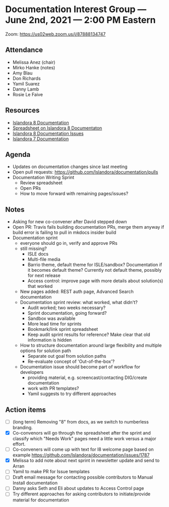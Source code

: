 # Documentation Interest Group — June 2nd, 2021 — 2:00 PM Eastern

Zoom:  https://us02web.zoom.us/j/87888134747

## Attendance
* Melissa Anez (chair)
* Mirko Hanke (notes)
* Amy Blau
* Don Richards
* Yamil Suarez
* Danny Lamb
* Rosie Le Faive
  
## Resources
* [Islandora 8 Documentation](https://islandora.github.io/documentation/)
* [Spreadsheet on Islandora 8 Documentaton](https://docs.google.com/spreadsheets/d/1E-kRw9xE60CKK0qL1-phzeVKjEZu3qBKZ9d3LH1hDEE/edit?usp=sharing)
* [Islandora 8 Documentation Issues](https://github.com/Islandora/documentation/labels/documentation)
* [Islandora 7 Documentation](https://wiki.lyrasis.org/display/ISLANDORA/Start)

## Agenda
* Updates on documentation changes since last meeting
* Open pull requests: https://github.com/Islandora/documentation/pulls
* Documentation Writing Sprint
  * Review spreadsheet
  * Open PRs
  * How to move forward with remaining pages/issues?

## Notes
* Asking for new co-convener after David stepped down
* Open PR: Travis fails building documentation PRs, merge them anyway if build error is failing to pull in mkdocs insider build
* Documentation sprint 
  * everyone should go in, verify and approve PRs
  * still missing? 
    * ISLE docs
    * Multi-file media
    * Barrio theme, default theme for ISLE/sandbox? Documentation if it becomes default theme? Currently not default theme, possibly for next release
    * Access control: improve page with more details about solution(s) that worked
  * New pages added: REST auth page, Advanced Search documentation
  * Documentation sprint review: what worked, what didn't?
    * Audit worked; two weeks necessary? 
    * Sprint documentation, going forward?
    * Sandbox was available 
    * More lead time for sprints
    * Bookmark/link sprint spreadsheet
    * Keep audit sprint results for reference? Make clear that old information is hidden
  * How to structure documentation around large flexibility and multiple options for solution path
    * Separate out goal from solution paths
    * Re-evaluate concept of 'Out-of-the-box'?
  * Documentation issue should become part of workflow for developers
    * providing material, e.g. screencast/contacting DIG/create documentation
    * work with PR templates?
    * Yamil suggests to try different approaches

## Action items

* [ ] (long term) Removing "8" from docs, as we switch to numberless branding.
* [x] Co-convenors will go through the spreadsheet after the sprint and classify which "Needs Work" pages need a little work versus a major effort.
* [ ] Co-conveners will come up with text for I8 welcome page based on example https://github.com/Islandora/documentation/issues/1787
* [x] Melissa to add note about next sprint in newsletter update and send to Arran
* [ ] Yamil to make PR for Issue templates
* [ ] Draft email message for contacting possible contributors to Manual Install documentation
* [ ] Danny asks Seth and Eli about updates to Access Control page
* [ ] Try different approaches for asking contributors to initiate/provide material for documentation
